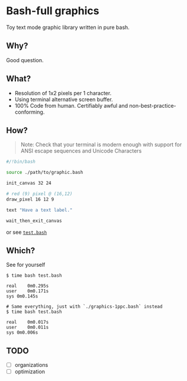 # Bash-full graphics
Toy text mode graphic library written in pure bash.

## Why?
Good question.

## What?
* Resolution of 1x2 pixels per 1 character.
* Using terminal alternative screen buffer.
* 100% Code from human. Certifiably awful and non-best-practice-conforming.

## How?
> Note: Check that your terminal is modern enough with support for ANSI escape sequences and Unicode Characters

```bash
#/!bin/bash

source ./path/to/graphic.bash

init_canvas 32 24

# red (9) pixel @ (16,12)
draw_pixel 16 12 9

text "Have a text label."

wait_then_exit_canvas
```

or see [`test.bash`](./test.bash)

## Which?

See for yourself

```shell
$ time bash test.bash

real	0m0.295s
user	0m0.171s
sys	0m0.145s

# Same everything, just with `./graphics-1ppc.bash` instead
$ time bash test.bash

real	0m0.017s
user	0m0.011s
sys	0m0.006s
```

## TODO
* [ ] organizations
* [ ] optimization
